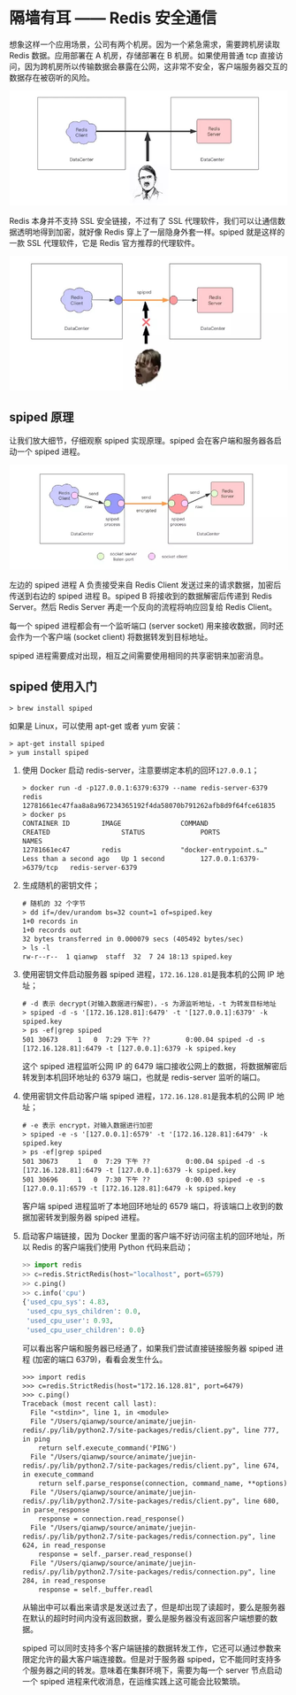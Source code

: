 # 隔墙有耳 —— Redis 安全通信

想象这样一个应用场景，公司有两个机房。因为一个紧急需求，需要跨机房读取 Redis 数据。应用部署在 A 机房，存储部署在 B 机房。如果使用普通 tcp 直接访问，因为跨机房所以传输数据会暴露在公网，这非常不安全，客户端服务器交互的数据存在被窃听的风险。

![](5460AEFA-AE32-4926-9928-A1AB867656BD.png)

Redis 本身并不支持 SSL 安全链接，不过有了 SSL 代理软件，我们可以让通信数据透明地得到加密，就好像 Redis 穿上了一层隐身外套一样。spiped 就是这样的一款 SSL 代理软件，它是 Redis 官方推荐的代理软件。

![](1E62788A-CC66-4C1E-BCD1-46B112EB678C.png)

## spiped 原理

让我们放大细节，仔细观察 spiped 实现原理。spiped 会在客户端和服务器各启动一个 spiped 进程。

![](611B6070-129A-46E2-8876-894C479F62FA.png)

左边的 spiped 进程 A 负责接受来自 Redis Client 发送过来的请求数据，加密后传送到右边的 spiped 进程 B。spiped B 将接收到的数据解密后传递到 Redis Server。然后 Redis Server 再走一个反向的流程将响应回复给 Redis Client。

每一个 spiped 进程都会有一个监听端口 (server socket) 用来接收数据，同时还会作为一个客户端 (socket client) 将数据转发到目标地址。

spiped 进程需要成对出现，相互之间需要使用相同的共享密钥来加密消息。

## spiped 使用入门

```assembly
> brew install spiped
```

如果是 Linux，可以使用 apt-get 或者 yum 安装：

```assembly
> apt-get install spiped
> yum install spiped
```

1. 使用 Docker 启动 redis-server，注意要绑定本机的回环`127.0.0.1`；

   ```assembly
   > docker run -d -p127.0.0.1:6379:6379 --name redis-server-6379 redis
   12781661ec47faa8a8a967234365192f4da58070b791262afb8d9f64fce61835
   > docker ps
   CONTAINER ID        IMAGE               COMMAND                  CREATED                  STATUS              PORTS                      NAMES
   12781661ec47        redis               "docker-entrypoint.s…"   Less than a second ago   Up 1 second         127.0.0.1:6379->6379/tcp   redis-server-6379
   ```

2. 生成随机的密钥文件；

   ```assembly
   # 随机的 32 个字节
   > dd if=/dev/urandom bs=32 count=1 of=spiped.key
   1+0 records in
   1+0 records out
   32 bytes transferred in 0.000079 secs (405492 bytes/sec)
   > ls -l
   rw-r--r--  1 qianwp  staff  32  7 24 18:13 spiped.key
   ```

3. 使用密钥文件启动服务器 spiped 进程，`172.16.128.81`是我本机的公网 IP 地址；

   ```assembly
   # -d 表示 decrypt(对输入数据进行解密)，-s 为源监听地址，-t 为转发目标地址
   > spiped -d -s '[172.16.128.81]:6479' -t '[127.0.0.1]:6379' -k spiped.key
   > ps -ef|grep spiped
   501 30673     1   0  7:29 下午 ??         0:00.04 spiped -d -s [172.16.128.81]:6479 -t [127.0.0.1]:6379 -k spiped.key
   ```

   这个 spiped 进程监听公网 IP 的 6479 端口接收公网上的数据，将数据解密后转发到本机回环地址的 6379 端口，也就是 redis-server 监听的端口。

4. 使用密钥文件启动客户端 spiped 进程，`172.16.128.81`是我本机的公网 IP 地址；

   ```assembly
   # -e 表示 encrypt，对输入数据进行加密
   > spiped -e -s '[127.0.0.1]:6579' -t '[172.16.128.81]:6479' -k spiped.key
   > ps -ef|grep spiped
   501 30673     1   0  7:29 下午 ??         0:00.04 spiped -d -s [172.16.128.81]:6479 -t [127.0.0.1]:6379 -k spiped.key
   501 30696     1   0  7:30 下午 ??         0:00.03 spiped -e -s [127.0.0.1]:6579 -t [172.16.128.81]:6479 -k spiped.key
   ```

   客户端 spiped 进程监听了本地回环地址的 6579 端口，将该端口上收到的数据加密转发到服务器 spiped 进程。

5. 启动客户端链接，因为 Docker 里面的客户端不好访问宿主机的回环地址，所以 Redis 的客户端我们使用 Python 代码来启动；

   ```python
   >> import redis
   >> c=redis.StrictRedis(host="localhost", port=6579)
   >> c.ping()
   >> c.info('cpu')
   {'used_cpu_sys': 4.83,
    'used_cpu_sys_children': 0.0,
    'used_cpu_user': 0.93,
    'used_cpu_user_children': 0.0}
   ```

   可以看出客户端和服务器已经通了，如果我们尝试直接链接服务器 spiped 进程 (加密的端口 6379)，看看会发生什么。

   ```assembly
   >>> import redis
   >>> c=redis.StrictRedis(host="172.16.128.81", port=6479)
   >>> c.ping()
   Traceback (most recent call last):
     File "<stdin>", line 1, in <module>
     File "/Users/qianwp/source/animate/juejin-redis/.py/lib/python2.7/site-packages/redis/client.py", line 777, in ping
       return self.execute_command('PING')
     File "/Users/qianwp/source/animate/juejin-redis/.py/lib/python2.7/site-packages/redis/client.py", line 674, in execute_command
       return self.parse_response(connection, command_name, **options)
     File "/Users/qianwp/source/animate/juejin-redis/.py/lib/python2.7/site-packages/redis/client.py", line 680, in parse_response
       response = connection.read_response()
     File "/Users/qianwp/source/animate/juejin-redis/.py/lib/python2.7/site-packages/redis/connection.py", line 624, in read_response
       response = self._parser.read_response()
     File "/Users/qianwp/source/animate/juejin-redis/.py/lib/python2.7/site-packages/redis/connection.py", line 284, in read_response
       response = self._buffer.readl
   ```

   从输出中可以看出来请求是发送过去了，但是却出现了读超时，要么是服务器在默认的超时时间内没有返回数据，要么是服务器没有返回客户端想要的数据。

   spiped 可以同时支持多个客户端链接的数据转发工作，它还可以通过参数来限定允许的最大客户端连接数。但是对于服务器 spiped，它不能同时支持多个服务器之间的转发。意味着在集群环境下，需要为每一个 server 节点启动一个 spiped 进程来代收消息，在运维实践上这可能会比较繁琐。